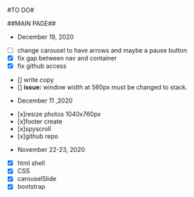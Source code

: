 #TO DO#

##MAIN PAGE##
* December 19, 2020
- [ ] change carousel to have arrows and maybe a pause button
- [x] fix gap between nav and container
- [x] fix github access
- [] write copy
- [] **issue:** window width at 560px must be changed to stack.   



* December 11 ,2020
- [x]resize photos 1040x760px
- [x]footer create
- [x]spyscroll
- [x]github repo

* November 22-23, 2020
- [x] html shell
- [x] CSS
- [x] carouselSlide
- [x] bootstrap
